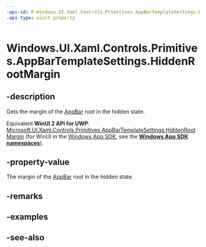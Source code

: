 ```yaml
---
-api-id: P:Windows.UI.Xaml.Controls.Primitives.AppBarTemplateSettings.HiddenRootMargin
-api-type: winrt property
---
```


<!-- Property syntax
public Windows.UI.Xaml.Thickness HiddenRootMargin { get; }
-->

# Windows.UI.Xaml.Controls.Primitives.AppBarTemplateSettings.HiddenRootMargin

## -description
Gets the margin of the [AppBar](../windows.ui.xaml.controls/appbar.md) root in the hidden state.

Equivalent **WinUI 2 API for UWP**: [Microsoft.UI.Xaml.Controls.Primitives.AppBarTemplateSettings.HiddenRootMargin](/windows/winui/api/microsoft.ui.xaml.controls.primitives.appbartemplatesettings.hiddenrootmargin) (for WinUI in the [Windows App SDK](/windows/apps/windows-app-sdk/), see the **[Windows App SDK namespaces](/windows/windows-app-sdk/api/winrt/)**).

## -property-value
The margin of the [AppBar](../windows.ui.xaml.controls/appbar.md) root in the hidden state.

## -remarks

## -examples

## -see-also
